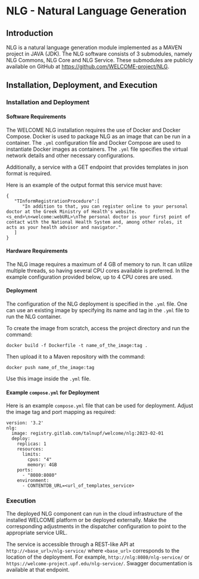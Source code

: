 # NLG - Natural Language Generation

## Introduction

NLG is a natural language generation module implemented as a MAVEN project in JAVA (JDK). The NLG software consists of 3 submodules, namely NLG Commons, NLG Core and NLG Service. These submodules are publicly available on GitHub at https://github.com/WELCOME-project/NLG.

## Installation, Deployment, and Execution

### Installation and Deployment

#### Software Requirements

The WELCOME NLG installation requires the use of Docker and Docker Compose. Docker is used to package NLG as an image that can be run in a container. The `.yml` configuration file and Docker Compose are used to instantiate Docker images as containers. The `.yml` file specifies the virtual network details and other necessary configurations.

Additionally, a service with a GET endpoint that provides templates in json format is required.

Here is an example of the output format this service must have:
```
{
   "TInformRegistrationProcedure":[
      "In addition to that, you can register online to your personal doctor at the Greek Ministry of Health's website.<s_end>\n<welcome:webURL>\nThe personal doctor is your first point of contact with the National Health System and, among other roles, it acts as your health advisor and navigator."
   ]
}
``` 

#### Hardware Requirements

The NLG image requires a maximum of 4 GB of memory to run. It can utilize multiple threads, so having several CPU cores available is preferred. In the example configuration provided below, up to 4 CPU cores are used.

#### Deployment

The configuration of the NLG deployment is specified in the `.yml` file. One can use an existing image by specifying its name and tag in the `.yml` file to run the NLG container.

To create the image from scratch, access the project directory and run the command:
```
docker build -f Dockerfile -t name_of_the_image:tag .
```
Then upload it to a Maven repository with the command:
```
docker push name_of_the_image:tag
```
Use this image inside the `.yml` file.

#### Example `compose.yml` for Deployment

Here is an example `compose.yml` file that can be used for deployment. Adjust the image tag and port mapping as required:

```
version: '3.2'
nlg:
  image: registry.gitlab.com/talnupf/welcome/nlg:2023-02-01
  deploy:
    replicas: 1
    resources:
      limits:
        cpus: "4"
        memory: 4GB
    ports:
      - "8080:8080"
    environment:
      - CONTENTDB_URL=<url_of_templates_service>
```

### Execution

The deployed NLG component can run in the cloud infrastructure of the installed WELCOME platform or be deployed externally. Make the corresponding adjustments in the dispatcher configuration to point to the appropriate service URL.

The service is accessible through a REST-like API at `http://<base_url>/nlg-service/` where `<base_url>` corresponds to the location of the deployment. For example, `http://nlg:8080/nlg-service/` or `https://welcome-project.upf.edu/nlg-service/`. Swagger documentation is available at that endpoint.